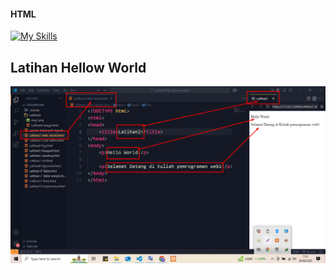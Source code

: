 #### HTML

[![My Skills](https://skillicons.dev/icons?i=html,&theme=light)](https://skillicons.dev)
## Latihan Hellow World
![Mumu](Latihan2.png)


